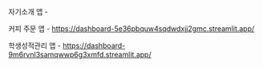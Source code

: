 자기소개 앱 - 

커피 주문 앱 - https://dashboard-5e36pbquw4sqdwdxjj2gmc.streamlit.app/

학생성적관리 앱 - https://dashboard-9m6rvnl3samqwwp6g3xmfd.streamlit.app/
